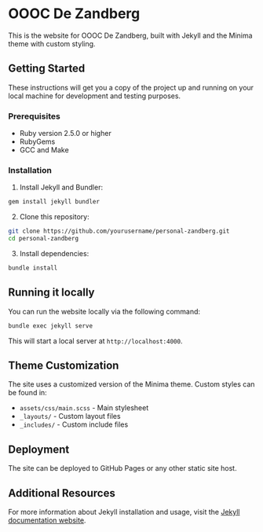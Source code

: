 # OOOC De Zandberg

This is the website for OOOC De Zandberg, built with Jekyll and the Minima theme with custom styling.

## Getting Started

These instructions will get you a copy of the project up and running on your local machine for development and testing purposes.

### Prerequisites

- Ruby version 2.5.0 or higher
- RubyGems
- GCC and Make

### Installation

1. Install Jekyll and Bundler:

```bash
gem install jekyll bundler
```

2. Clone this repository:

```bash
git clone https://github.com/yourusername/personal-zandberg.git
cd personal-zandberg
```

3. Install dependencies:

```bash
bundle install
```

## Running it locally

You can run the website locally via the following command:

```bash
bundle exec jekyll serve
```

This will start a local server at `http://localhost:4000`.

## Theme Customization

The site uses a customized version of the Minima theme. Custom styles can be found in:

- `assets/css/main.scss` - Main stylesheet
- `_layouts/` - Custom layout files
- `_includes/` - Custom include files

## Deployment

The site can be deployed to GitHub Pages or any other static site host.

## Additional Resources

For more information about Jekyll installation and usage, visit the [Jekyll documentation website](https://jekyllrb.com/docs/installation/).

